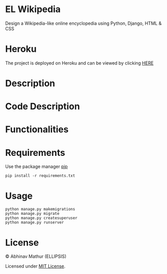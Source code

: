 # EL Wikipedia

Design a Wikipedia-like online encyclopedia using Python, Django, HTML & CSS

# Heroku

The project is deployed on Heroku and can be viewed by clicking [HERE](https://el-imdb.herokuapp.com/)

# Description



# Code Description



# Functionalities



# Requirements
Use the package manager [pip](https://pip.pypa.io/en/stable/)

    pip install -r requirements.txt

# Usage
    python manage.py makemigrations
    python manage.py migrate
    python manage.py createsuperuser
    python manage.py runserver

# License

© Abhinav Mathur (ELLIPSIS)

Licensed under [MIT License](LICENSE).
